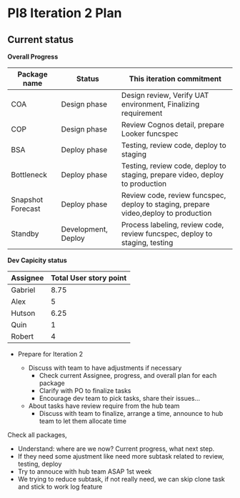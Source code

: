 # PI8 Iteration 2 Plan

## Current status

**Overall Progress**

| Package name      | Status              | This iteration commitment                                                           |
| ----------------- | ------------------- | ----------------------------------------------------------------------------------- |
| COA               | Design phase        | Design review, Verify UAT environment, Finalizing requirement                       |
| COP               | Design phase        | Review Cognos detail, prepare Looker funcspec                                       |
| BSA               | Deploy phase        | Testing, review code, deploy to staging                                             |
| Bottleneck        | Deploy phase        | Testing, review code, deploy to staging, prepare video, deploy to production        |
| Snapshot Forecast | Deploy phase        | Review code, review funcspec, deploy to staging, prepare video,deploy to production |
| Standby           | Development, Deploy | Process labeling, review code, review funcspec, deploy to staging, testing          |

**Dev Capicity status**

| Assignee | Total User story point |
| -------- | ---------------------- |
| Gabriel  | 8.75                   |
| Alex     | 5                      |
| Hutson   | 6.25                   |
| Quin     | 1                      |
| Robert   | 4                      |


- Prepare for Iteration 2
  
  - Discuss with team to have adjustments if necessary
    - Check current Assignee, progress, and overall plan for each package
    - Clarify with PO to finalize tasks
    - Encourage dev team to pick tasks, share their issues...
  - About tasks have review require from the hub team
    - Discuss with team to finalize, arrange a time, announce to hub team  to let them allocate time


Check all packages,
- Understand: where are we now? Current progress, what next step.
- If they need some ajustment like need more subtask related to review, testing, deploy
- Try to annouce with hub team ASAP 1st week
- We trying to reduce subtask, if not really need, we can skip clone task and stick to work log feature
